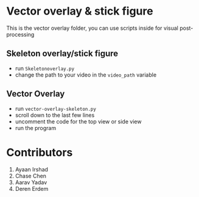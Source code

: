 # Vector overlay & stick figure

This is the vector overlay folder, you can use scripts inside for visual post-processing

## Skeleton overlay/stick figure
- run `Skeletonoverlay.py`
- change the path to your video in the `video_path` variable

## Vector Overlay
- run `vector-overlay-skeleton.py`
- scroll down to the last few lines
- uncomment the code for the top view or side view
- run the program

# Contributors
1. Ayaan Irshad
2. Chase Chen
3. Aarav Yadav
4. Deren Erdem
